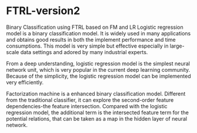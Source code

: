 # FTRL-version2
Binary Classification using FTRL based on FM and LR
Logistic regression model is a binary classification model. It is widely used in many applications and obtains
good results in both the implement performance and time consumptions. This model is very simple but effective especially
in large-scale data settings and adored by many industrial experts.

From a deep understanding, logistic regression model is the simplest neural network unit, which is very popular in the
current deep learning community. Because of the simplicity, the logistic regression model can be implemented very efficiently.

Factorization machine is a enhanced binary classification model. Different from the traditional classifier, it can explore
the second-order feature dependencies-the feature intersection. Compared with the logistic regression model, the additional
term is the intersected feature term for the potential relations, that can be taken as a map in the hidden layer of neural network.
